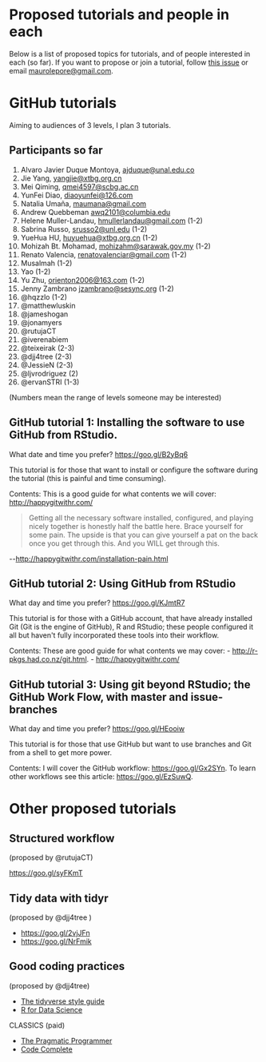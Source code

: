 Proposed tutorials and people in each
================

Below is a list of proposed topics for tutorials, and of people interested in each (so far). If you want to propose or join a tutorial, follow [this issue](https://github.com/forestgeo/forum/issues/2) or email <maurolepore@gmail.com>.

GitHub tutorials
================

Aiming to audiences of 3 levels, I plan 3 tutorials.

Participants so far
-------------------

1.  Alvaro Javier Duque Montoya, <ajduque@unal.edu.co>
2.  Jie Yang, <yangjie@xtbg.org.cn>
3.  Mei Qiming, <qmei4597@scbg.ac.cn>
4.  YunFei Diao, <diaoyunfei@126.com>
5.  Natalia Umaña, <maumana@gmail.com>
6.  Andrew Quebbeman <awq2101@columbia.edu>
7.  Helene Muller-Landau, <hmullerlandau@gmail.com> (1-2)
8.  Sabrina Russo, <srusso2@unl.edu> (1-2)
9.  YueHua HU, <huyuehua@xtbg.org.cn> (1-2)
10. Mohizah Bt. Mohamad, <mohizahm@sarawak.gov.my> (1-2)
11. Renato Valencia, <renatovalenciar@gmail.com> (1-2)
12. Musalmah (1-2)
13. Yao (1-2)
14. Yu Zhu, <orienton2006@163.com> (1-2)
15. Jenny Zambrano <jzambrano@sesync.org> (1-2)
16. @hqzzlo (1-2)
17. @matthewluskin
18. @jameshogan
19. @jonamyers
20. @rutujaCT
21. @iverenabiem
22. @teixeirak (2-3)
23. @djj4tree (2-3)
24. @JessieN (2-3)
25. @ljvrodriguez (2)
26. @ervanSTRI (1-3)

(Numbers mean the range of levels someone may be interested)

GitHub tutorial 1: Installing the software to use GitHub from RStudio.
----------------------------------------------------------------------

What date and time you prefer? <https://goo.gl/B2yBq6>

This tutorial is for those that want to install or configure the software during the tutorial (this is painful and time consuming).

Contents: This is a good guide for what contents we will cover: <http://happygitwithr.com/>

> Getting all the necessary software installed, configured, and playing nicely together is honestly half the battle here. Brace yourself for some pain. The upside is that you can give yourself a pat on the back once you get through this. And you WILL get through this.

--<http://happygitwithr.com/installation-pain.html>

GitHub tutorial 2: Using GitHub from RStudio
--------------------------------------------

What day and time you prefer? <https://goo.gl/KJmtR7>

This tutorial is for those with a GitHub account, that have already installed Git (Git is the engine of GitHub), R and RStudio; these people configured it all but haven't fully incorporated these tools into their workflow.

Contents: These are good guide for what contents we may cover: - <http://r-pkgs.had.co.nz/git.html>. - <http://happygitwithr.com/>

GitHub tutorial 3: Using git beyond RStudio; the GitHub Work Flow, with master and issue-branches
-------------------------------------------------------------------------------------------------

What day and time you prefer? <https://goo.gl/HEooiw>

This tutorial is for those that use GitHub but want to use branches and Git from a shell to get more power.

Contents: I will cover the GitHub workflow: <https://goo.gl/Gx2SYn>. To learn other workflows see this article: <https://goo.gl/EzSuwQ>.

Other proposed tutorials
========================

Structured workflow
-------------------

(proposed by @rutujaCT)

<https://goo.gl/syFKmT>

Tidy data with tidyr
--------------------

(proposed by @djj4tree )

-   <https://goo.gl/2vjJFn>
-   <https://goo.gl/NrFmik>

Good coding practices
---------------------

(proposed by @djj4tree)

-   [The tidyverse style guide](http://style.tidyverse.org/)
-   [R for Data Science](http://r4ds.had.co.nz/)

CLASSICS (paid)

-   [The Pragmatic Programmer](https://pragprog.com/book/tpp/the-pragmatic-programmer)
-   [Code Complete](https://www.amazon.com/Code-Complete-Practical-Handbook-Construction/dp/0735619670)
